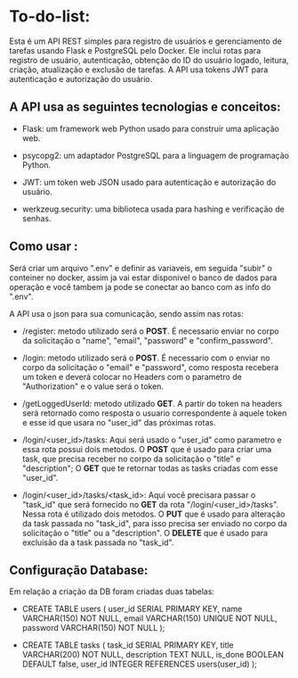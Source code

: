 # To-do-list:

Esta é um API REST simples para registro de usuários e gerenciamento de tarefas usando Flask e PostgreSQL pelo Docker. Ele inclui rotas para registro de usuário, autenticação, obtenção do ID do usuário logado, leitura, criação, atualização e exclusão de tarefas. A API usa tokens JWT para autenticação e autorização do usuário.

## A API usa as seguintes tecnologias e conceitos:

- Flask: um framework web Python usado para construir uma aplicação web.

- psycopg2: um adaptador PostgreSQL para a linguagem de programação Python.

- JWT: um token web JSON usado para autenticação e autorização do usuário.

- werkzeug.security: uma biblioteca usada para hashing e verificação de senhas.

## Como usar :

Será criar um arquivo ".env" e definir as variaveis, em seguida "subir" o conteiner no docker, assim ja vai estar disponivel o banco de dados para operação e você tambem ja pode se conectar ao banco com as info do ".env".

A API usa o json para sua comunicação, sendo assim nas rotas:

- /register:  metodo utilizado será o **POST**. É necessario  enviar no corpo da solicitação o "name", "email", "password" e "confirm_password".

- /login: metodo utilizado será o **POST**. É necessario com o  enviar no corpo da solicitação o "email" e "password", como resposta recebera um token e deverá colocar no Headers com o parametro de "Authorization" e o value será o token.

- /getLoggedUserId: metodo utilizado **GET**. A partir do token na headers será retornado como resposta o usuario correspondente à aquele token e esse id que usara no "user_id" das próximas rotas.

- /login/<user_id>/tasks: Aqui será usado o "user_id" como parametro e essa rota possui dois metodos.
 O **POST** que é usado para criar uma task, que precisa receber no corpo da solicitação o "title" e "description";
 O **GET** que te retornar todas as tasks criadas com esse "user_id".

- /login/<user_id>/tasks/<task_id>: Aqui você precisara passar o "task_id" que será fornecido no **GET** da rota "/login/<user_id>/tasks". Nessa rota é utilizado dois metodos.
O **PUT** que é usado para alteração da task passada no "task_id", para isso precisa ser enviado no corpo da solicitação o "title" ou a "description".
O **DELETE** que é usado para excluisão da a task passada no "task_id".

## Configuração Database:

Em relação a criação da DB foram criadas duas tabelas:
- CREATE TABLE users (
    user_id SERIAL PRIMARY KEY,
    name VARCHAR(150) NOT NULL,
    email VARCHAR(150) UNIQUE NOT NULL,
    password VARCHAR(150) NOT NULL
);

- CREATE TABLE tasks (
    task_id SERIAL PRIMARY KEY,
    title VARCHAR(200) NOT NULL,
    description TEXT NULL,
    is_done BOOLEAN DEFAULT false,
    user_id INTEGER REFERENCES users(user_id)
);
